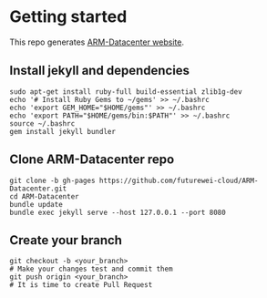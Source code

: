 # Getting started

This repo generates [ARM-Datacenter website](https://futurewei-cloud.github.io/ARM-Datacenter/).

## Install jekyll and dependencies
```
sudo apt-get install ruby-full build-essential zlib1g-dev
echo '# Install Ruby Gems to ~/gems' >> ~/.bashrc
echo 'export GEM_HOME="$HOME/gems"' >> ~/.bashrc
echo 'export PATH="$HOME/gems/bin:$PATH"' >> ~/.bashrc
source ~/.bashrc
gem install jekyll bundler

```
## Clone ARM-Datacenter repo
```
git clone -b gh-pages https://github.com/futurewei-cloud/ARM-Datacenter.git
cd ARM-Datacenter
bundle update
bundle exec jekyll serve --host 127.0.0.1 --port 8080
```

## Create your branch
```
git checkout -b <your_branch>
# Make your changes test and commit them
git push origin <your_branch>
# It is time to create Pull Request
```

